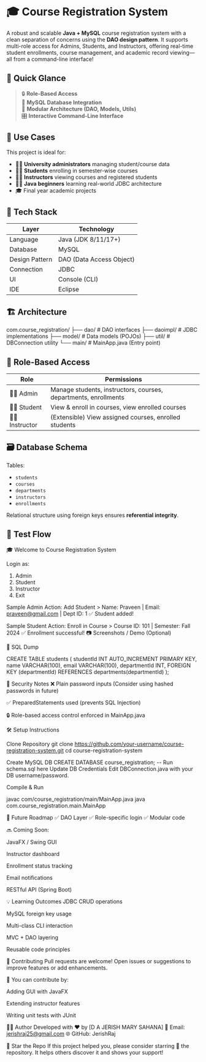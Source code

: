 # 🎓 Course Registration System

A robust and scalable **Java + MySQL** course registration system with a clean separation of concerns using the **DAO design pattern**. It supports multi-role access for Admins, Students, and Instructors, offering real-time student enrollments, course management, and academic record viewing—all from a command-line interface!


## 🚀 Quick Glance

> 🔒 **Role-Based Access**  
> 💾 **MySQL Database Integration**  
> 🧱 **Modular Architecture (DAO, Models, Utils)**  
> 🎛️ **Interactive Command-Line Interface**


## 📌 Use Cases

This project is ideal for:

- 👨‍💼 **University administrators** managing student/course data
- 👨‍🎓 **Students** enrolling in semester-wise courses
- 👨‍🏫 **Instructors** viewing courses and registered students
- 🧑‍💻 **Java beginners** learning real-world JDBC architecture
- 🎓 Final year academic projects


## 🧠 Tech Stack

| Layer           | Technology               |
|---------------- |--------------------------|  
| Language        | Java (JDK 8/11/17+)      |
| Database        | MySQL                    |
| Design Pattern  | DAO (Data Access Object) |
| Connection      | JDBC                     |
| UI              | Console (CLI)            |
| IDE             |  Eclipse                 |



## 🏗️ Architecture

com.course_registration/
├── dao/ # DAO interfaces
├── daoimpl/ # JDBC implementations
├── model/ # Data models (POJOs)
├── util/ # DBConnection utility
└── main/ # MainApp.java (Entry point)


## 🔐 Role-Based Access

| Role       | Permissions                                                                 |
|------------|------------------------------------------------------------------------------|
| 👨‍💼 Admin    | Manage students, instructors, courses, departments, enrollments             |
| 👩‍🎓 Student  | View & enroll in courses, view enrolled courses                             |
| 👨‍🏫 Instructor | (Extensible) View assigned courses, enrolled students                     |



## 🗃️ Database Schema

Tables:  
- `students`  
- `courses`  
- `departments`  
- `instructors`  
- `enrollments`

Relational structure using foreign keys ensures **referential integrity**.


## 🧪 Test Flow

🎓 Welcome to Course Registration System

Login as:
1. Admin
2. Student
3. Instructor
4. Exit
   
Sample Admin Action:
Add Student > Name: Praveen | Email: praveen@gmail.com | Dept ID: 1
✅ Student added!

Sample Student Action:
Enroll in Course > Course ID: 101 | Semester: Fall 2024
✅ Enrollment successful!
📷 Screenshots / Demo (Optional)


🧾 SQL Dump

CREATE TABLE students (
  studentId INT AUTO_INCREMENT PRIMARY KEY,
  name VARCHAR(100),
  email VARCHAR(100),
  departmentId INT,
  FOREIGN KEY (departmentId) REFERENCES departments(departmentId)
);


🔐 Security Notes
❌ Plain password inputs (Consider using hashed passwords in future)

✅ PreparedStatements used (prevents SQL Injection)

🔒 Role-based access control enforced in MainApp.java

🛠️ Setup Instructions

Clone Repository
git clone https://github.com/your-username/course-registration-system.git
cd course-registration-system

Create MySQL DB
CREATE DATABASE course_registration;
-- Run schema.sql here
Update DB Credentials
Edit DBConnection.java with your DB username/password.

Compile & Run

javac com/course_registration/main/MainApp.java
java com.course_registration.main.MainApp

🧱 Future Roadmap
✅ DAO Layer
✅ Role-specific login
✅ Modular code

🔜 Coming Soon:

 JavaFX / Swing GUI

 Instructor dashboard

 Enrollment status tracking

 Email notifications

 RESTful API (Spring Boot)

💡 Learning Outcomes
JDBC CRUD operations

MySQL foreign key usage

Multi-class CLI interaction

MVC + DAO layering

Reusable code principles

🤝 Contributing
Pull requests are welcome!
Open issues or suggestions to improve features or add enhancements.

📢 You can contribute by:

Adding GUI with JavaFX

Extending instructor features

Writing unit tests with JUnit

🧑‍💻 Author
Developed with ❤️ by [D A JERISH MARY SAHANA]
📧 Email: jerishraj25@gmail.com
🌐 GitHub: JerishRaj

🌟 Star the Repo
If this project helped you, please consider starring 🌟 the repository. It helps others discover it and shows your support!
